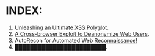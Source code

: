 # INDEX:
1. [Unleashing an Ultimate XSS Polyglot](https://github.com/0xsobky/HackVault/wiki/Unleashing-an-Ultimate-XSS-Polyglot).
2. [A Cross-browser Exploit to Deanonymize Web Users](https://github.com/0xsobky/HackVault/wiki/A-Cross-browser-Exploit-to-Deanonymize-Web-Users).
3. [AutoRecon for Automated Web Reconnaissance!](https://github.com/0xsobky/HackVault/wiki/AutoRecon-for-Automated-Web-Reconnaissance)
4. ████████████████████████.